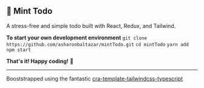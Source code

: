 ## 📝 Mint Todo

A stress-free and simple todo built with React, Redux, and Tailwind.

**To start your own development environment**
`git clone https://github.com/asharonbaltazar/mintTodo.git`
`cd mintTodo`
`yarn add`
`npm start`

**That's it! Happy coding!** 🎉

---

Booststrapped using the fantastic [cra-template-tailwindcss-typescript](https://github.com/dance2die/cra-template-tailwindcss-typescript)

